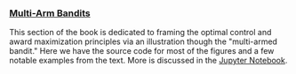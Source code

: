 ### [Multi-Arm Bandits](http://people.tamu.edu/~levimcclenny/project/reinforcement-learning/Barto_Sutton_RL/Chapter2.html)
This section of the book is dedicated to framing the optimal control and award maximization principles via an illustration though the "multi-armed bandit." Here we have the source code for most of the figures and a few notable examples from the text. More is discussed in the [Jupyter Notebook](http://people.tamu.edu/~levimcclenny/project/reinforcement-learning/Barto_Sutton_RL/Multi_Arm_Bandits/). 
